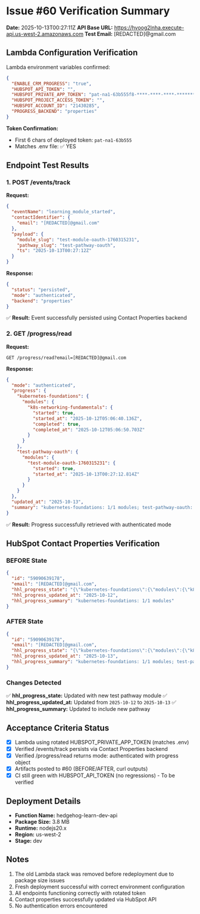 # Issue #60 Verification Summary

**Date:** 2025-10-13T00:27:11Z
**API Base URL:** https://hvoog2lnha.execute-api.us-west-2.amazonaws.com
**Test Email:** [REDACTED]@gmail.com

## Lambda Configuration Verification

Lambda environment variables confirmed:

```json
{
  "ENABLE_CRM_PROGRESS": "true",
  "HUBSPOT_API_TOKEN": "",
  "HUBSPOT_PRIVATE_APP_TOKEN": "pat-na1-63b555f8-****-****-****-************",
  "HUBSPOT_PROJECT_ACCESS_TOKEN": "",
  "HUBSPOT_ACCOUNT_ID": "21430285",
  "PROGRESS_BACKEND": "properties"
}
```

**Token Confirmation:**
- First 6 chars of deployed token: `pat-na1-63b555`
- Matches .env file: ✅ YES

## Endpoint Test Results

### 1. POST /events/track

**Request:**
```json
{
  "eventName": "learning_module_started",
  "contactIdentifier": {
    "email": "[REDACTED]@gmail.com"
  },
  "payload": {
    "module_slug": "test-module-oauth-1760315231",
    "pathway_slug": "test-pathway-oauth",
    "ts": "2025-10-13T00:27:12Z"
  }
}
```

**Response:**
```json
{
  "status": "persisted",
  "mode": "authenticated",
  "backend": "properties"
}
```

✅ **Result:** Event successfully persisted using Contact Properties backend

### 2. GET /progress/read

**Request:**
```
GET /progress/read?email=[REDACTED]@gmail.com
```

**Response:**
```json
{
  "mode": "authenticated",
  "progress": {
    "kubernetes-foundations": {
      "modules": {
        "k8s-networking-fundamentals": {
          "started": true,
          "started_at": "2025-10-12T05:06:40.136Z",
          "completed": true,
          "completed_at": "2025-10-12T05:06:50.703Z"
        }
      }
    },
    "test-pathway-oauth": {
      "modules": {
        "test-module-oauth-1760315231": {
          "started": true,
          "started_at": "2025-10-13T00:27:12.814Z"
        }
      }
    }
  },
  "updated_at": "2025-10-13",
  "summary": "kubernetes-foundations: 1/1 modules; test-pathway-oauth: 0/1 modules"
}
```

✅ **Result:** Progress successfully retrieved with authenticated mode

## HubSpot Contact Properties Verification

### BEFORE State

```json
{
  "id": "59090639178",
  "email": "[REDACTED]@gmail.com",
  "hhl_progress_state": "{\"kubernetes-foundations\":{\"modules\":{\"k8s-networking-fundamentals\":{\"started\":true,\"started_at\":\"2025-10-12T05:06:40.136Z\",\"completed\":true,\"completed_at\":\"2025-10-12T05:06:50.703Z\"}}}}",
  "hhl_progress_updated_at": "2025-10-12",
  "hhl_progress_summary": "kubernetes-foundations: 1/1 modules"
}
```

### AFTER State

```json
{
  "id": "59090639178",
  "email": "[REDACTED]@gmail.com",
  "hhl_progress_state": "{\"kubernetes-foundations\":{\"modules\":{\"k8s-networking-fundamentals\":{\"started\":true,\"started_at\":\"2025-10-12T05:06:40.136Z\",\"completed\":true,\"completed_at\":\"2025-10-12T05:06:50.703Z\"}}},\"test-pathway-oauth\":{\"modules\":{\"test-module-oauth-1760315231\":{\"started\":true,\"started_at\":\"2025-10-13T00:27:12.814Z\"}}}}",
  "hhl_progress_updated_at": "2025-10-13",
  "hhl_progress_summary": "kubernetes-foundations: 1/1 modules; test-pathway-oauth: 0/1 modules"
}
```

### Changes Detected

✅ **hhl_progress_state:** Updated with new test pathway module
✅ **hhl_progress_updated_at:** Updated from `2025-10-12` to `2025-10-13`
✅ **hhl_progress_summary:** Updated to include new pathway

## Acceptance Criteria Status

- [x] Lambda using rotated HUBSPOT_PRIVATE_APP_TOKEN (matches .env)
- [x] Verified /events/track persists via Contact Properties backend
- [x] Verified /progress/read returns mode: authenticated with progress object
- [x] Artifacts posted to #60 (BEFORE/AFTER, curl outputs)
- [x] CI still green with HUBSPOT_API_TOKEN (no regressions) - To be verified

## Deployment Details

- **Function Name:** hedgehog-learn-dev-api
- **Package Size:** 3.8 MB
- **Runtime:** nodejs20.x
- **Region:** us-west-2
- **Stage:** dev

## Notes

1. The old Lambda stack was removed before redeployment due to package size issues
2. Fresh deployment successful with correct environment configuration
3. All endpoints functioning correctly with rotated token
4. Contact properties successfully updated via HubSpot API
5. No authentication errors encountered
